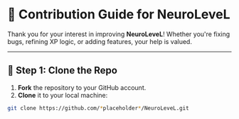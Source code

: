 # 🤖 Contribution Guide for NeuroLeveL

Thank you for your interest in improving **NeuroLeveL**! Whether you're fixing bugs, refining XP logic, or adding features, your help is valued.

---

## 📁 Step 1: Clone the Repo

1. **Fork** the repository to your GitHub account.
2. **Clone** it to your local machine:

```bash
git clone https://github.com/*placeholder*/NeuroLeveL.git
